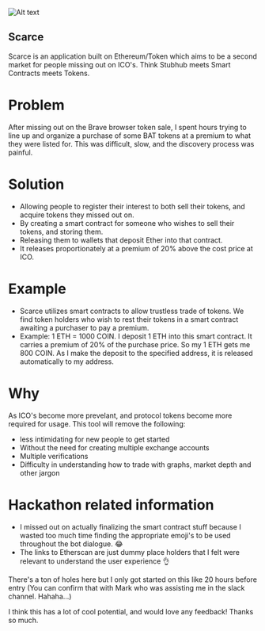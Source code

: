 ![Alt text](http://i.imgur.com/uMphVJr.jpg)
## Scarce
Scarce is an application built on Ethereum/Token which aims to be a second market for people missing out on ICO's. Think Stubhub meets Smart Contracts meets Tokens.

# Problem 
After missing out on the Brave browser token sale, I spent hours trying to line up and organize a purchase of some BAT tokens at a premium to what they were listed for. This was difficult, slow, and the discovery process was painful.

# Solution 
- Allowing people to register their interest to both sell their tokens, and acquire tokens they missed out on.
- By creating a smart contract for someone who wishes to sell their tokens, and storing them.
- Releasing them to wallets that deposit Ether into that contract. 
- It releases proportionately at a premium of 20% above the cost price at ICO.

# Example
- Scarce utilizes smart contracts to allow trustless trade of tokens. We find token holders who wish to rest their tokens in a smart contract awaiting a purchaser to pay a premium. 
- Example: 1 ETH = 1000 COIN. I deposit 1 ETH into this smart contract. It carries a premium of 20% of the purchase price. So my 1 ETH gets me 800 COIN. As I make the deposit to the specified address, it is released automatically to my address.

# Why
As ICO's become more prevelant, and protocol tokens become more required for usage. This tool will remove the following:
- less intimidating for new people to get started 
- Without the need for creating multiple exchange accounts
- Multiple verifications
- Difficulty in understanding how to trade with graphs, market depth and other jargon

# Hackathon related information
- I missed out on actually finalizing the smart contract stuff because I wasted too much time finding the appropriate emoji's to be used throughout the bot dialogue. 😂
- The links to Etherscan are just dummy place holders that I felt were relevant to understand the user experience 👌

There's a ton of holes here but I only got started on this like 20 hours before entry (You can confirm that with Mark who was assisting me in the slack channel. Hahaha...)

I think this has a lot of cool potential, and would love any feedback! 
Thanks so much.
